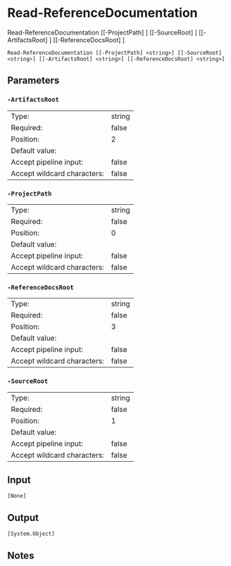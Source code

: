 # Read-ReferenceDocumentation


Read-ReferenceDocumentation [[-ProjectPath] <string>] [[-SourceRoot] <string>] [[-ArtifactsRoot] <string>] [[-ReferenceDocsRoot] <string>]


```Read-ReferenceDocumentation [[-ProjectPath] <string>] [[-SourceRoot] <string>] [[-ArtifactsRoot] <string>] [[-ReferenceDocsRoot] <string>]```

## Parameters

### ```-ArtifactsRoot```

<table>
  <tr><td>Type:</td><td>string</td></tr>
  <tr><td>Required:</td><td>false</td></tr>
  <tr><td>Position:</td><td>2</td></tr>
  <tr><td>Default value:</td><td></td></tr>
  <tr><td>Accept pipeline input:</td><td>false</td></tr>
  <tr><td>Accept wildcard characters:</td><td>false</td></tr>
</table>

### ```-ProjectPath```

<table>
  <tr><td>Type:</td><td>string</td></tr>
  <tr><td>Required:</td><td>false</td></tr>
  <tr><td>Position:</td><td>0</td></tr>
  <tr><td>Default value:</td><td></td></tr>
  <tr><td>Accept pipeline input:</td><td>false</td></tr>
  <tr><td>Accept wildcard characters:</td><td>false</td></tr>
</table>

### ```-ReferenceDocsRoot```

<table>
  <tr><td>Type:</td><td>string</td></tr>
  <tr><td>Required:</td><td>false</td></tr>
  <tr><td>Position:</td><td>3</td></tr>
  <tr><td>Default value:</td><td></td></tr>
  <tr><td>Accept pipeline input:</td><td>false</td></tr>
  <tr><td>Accept wildcard characters:</td><td>false</td></tr>
</table>

### ```-SourceRoot```

<table>
  <tr><td>Type:</td><td>string</td></tr>
  <tr><td>Required:</td><td>false</td></tr>
  <tr><td>Position:</td><td>1</td></tr>
  <tr><td>Default value:</td><td></td></tr>
  <tr><td>Accept pipeline input:</td><td>false</td></tr>
  <tr><td>Accept wildcard characters:</td><td>false</td></tr>
</table>

## Input

```[None]```

## Output

```[System.Object]```

## Notes
